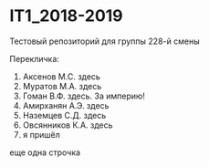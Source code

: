 # IT1_2018-2019
Тестовый репoзиторий для группы 228-й смены

Перекличка:
1. Аксенов М.С. здесь
2. Муратов М.А. здесь
3. Гоман В.Ф. здесь. За империю!
4. Амирханян А.Э. здесь
5. Наземцев С.Д. здесь
6. Овсянников К.А. здесь
7. я пришёл

еще одна строчка












